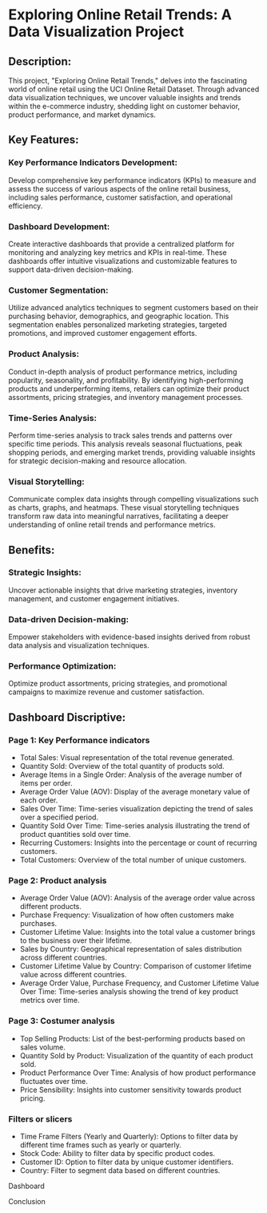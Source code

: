 # Exploring Online Retail Trends: A Data Visualization Project

## Description:

This project, "Exploring Online Retail Trends," delves into the fascinating world of online retail using the UCI Online Retail Dataset. Through advanced data visualization techniques, we uncover valuable insights and trends within the e-commerce industry, shedding light on customer behavior, product performance, and market dynamics.


## Key Features:

### Key Performance Indicators Development: 
Develop comprehensive key performance indicators (KPIs) to measure and assess the success of various aspects of the online retail business, including sales performance, customer satisfaction, and operational efficiency.
### Dashboard Development:
Create interactive dashboards that provide a centralized platform for monitoring and analyzing key metrics and KPIs in real-time. These dashboards offer intuitive visualizations and customizable features to support data-driven decision-making.
### Customer Segmentation: 
Utilize advanced analytics techniques to segment customers based on their purchasing behavior, demographics, and geographic location. This segmentation enables personalized marketing strategies, targeted promotions, and improved customer engagement efforts.
### Product Analysis: 
Conduct in-depth analysis of product performance metrics, including popularity, seasonality, and profitability. By identifying high-performing products and underperforming items, retailers can optimize their product assortments, pricing strategies, and inventory management processes.
### Time-Series Analysis: 
Perform time-series analysis to track sales trends and patterns over specific time periods. This analysis reveals seasonal fluctuations, peak shopping periods, and emerging market trends, providing valuable insights for strategic decision-making and resource allocation.
### Visual Storytelling: 
Communicate complex data insights through compelling visualizations such as charts, graphs, and heatmaps. These visual storytelling techniques transform raw data into meaningful narratives, facilitating a deeper understanding of online retail trends and performance metrics.


## Benefits:

### Strategic Insights: 
Uncover actionable insights that drive marketing strategies, inventory management, and customer engagement initiatives.
### Data-driven Decision-making: 
Empower stakeholders with evidence-based insights derived from robust data analysis and visualization techniques.
### Performance Optimization: 
Optimize product assortments, pricing strategies, and promotional campaigns to maximize revenue and customer satisfaction.


## Dashboard Discriptive:
### Page 1: Key Performance indicators
 - Total Sales: Visual representation of the total revenue generated.
- Quantity Sold: Overview of the total quantity of products sold.
- Average Items in a Single Order: Analysis of the average number of items per order.
- Average Order Value (AOV): Display of the average monetary value of each order.
- Sales Over Time: Time-series visualization depicting the trend of sales over a specified period.
 - Quantity Sold Over Time: Time-series analysis illustrating the trend of product quantities sold over time.
- Recurring Customers: Insights into the percentage or count of recurring customers.
- Total Customers: Overview of the total number of unique customers.
### Page 2: Product analysis
- Average Order Value (AOV): Analysis of the average order value across different products.
- Purchase Frequency: Visualization of how often customers make purchases.
- Customer Lifetime Value: Insights into the total value a customer brings to the business over their lifetime.
- Sales by Country: Geographical representation of sales distribution across different countries.
- Customer Lifetime Value by Country: Comparison of customer lifetime value across different countries.
- Average Order Value, Purchase Frequency, and Customer Lifetime Value Over Time: Time-series analysis showing the trend of key product metrics over time.
### Page 3: Costumer analysis
- Top Selling Products: List of the best-performing products based on sales volume.
- Quantity Sold by Product: Visualization of the quantity of each product sold.
- Product Performance Over Time: Analysis of how product performance fluctuates over time.
- Price Sensibility: Insights into customer sensitivity towards product pricing.
### Filters or slicers
- Time Frame Filters (Yearly and Quarterly): Options to filter data by different time frames such as yearly or quarterly.
- Stock Code: Ability to filter data by specific product codes.
- Customer ID: Option to filter data by unique customer identifiers.
- Country: Filter to segment data based on different countries.

Dashboard

Conclusion



